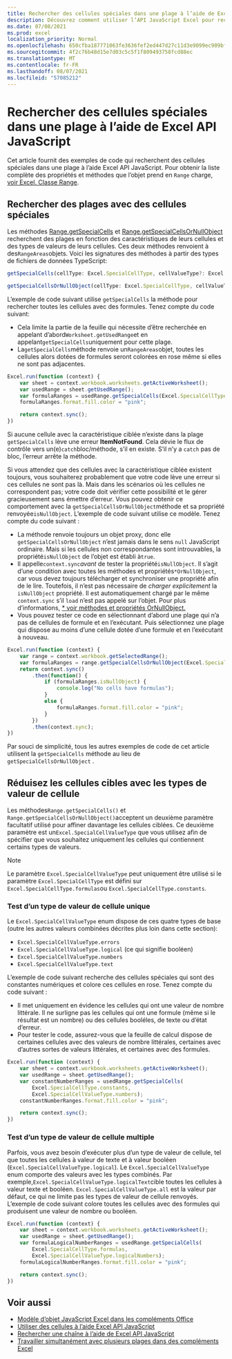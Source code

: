 ```yaml
---
title: Rechercher des cellules spéciales dans une plage à l’aide de Excel API JavaScript
description: Découvrez comment utiliser l’API JavaScript Excel pour rechercher des cellules spéciales, telles que des cellules avec des formules, des erreurs ou des nombres.
ms.date: 07/08/2021
ms.prod: excel
localization_priority: Normal
ms.openlocfilehash: 650cfba187771063fe3636fef2ed447d27c11d3e9099ec909bff38921409d8c5
ms.sourcegitcommit: 4f2c76b48d15e7d03c5c5f1f809493758fcd88ec
ms.translationtype: MT
ms.contentlocale: fr-FR
ms.lasthandoff: 08/07/2021
ms.locfileid: "57085212"
---
```

# <a name="find-special-cells-within-a-range-using-the-excel-javascript-api"></a>Rechercher des cellules spéciales dans une plage à l’aide de Excel API JavaScript

Cet article fournit des exemples de code qui recherchent des cellules spéciales dans une plage à l’aide Excel API JavaScript. Pour obtenir la liste complète des propriétés et méthodes que l’objet prend en `Range` charge, [voir Excel. Classe Range](/javascript/api/excel/excel.range).

## <a name="find-ranges-with-special-cells"></a>Rechercher des plages avec des cellules spéciales

Les méthodes [Range.getSpecialCells](/javascript/api/excel/excel.range#getSpecialCells_cellType__cellValueType_) et [Range.getSpecialCellsOrNullObject](/javascript/api/excel/excel.range#getSpecialCellsOrNullObject_cellType__cellValueType_) recherchent des plages en fonction des caractéristiques de leurs cellules et des types de valeurs de leurs cellules. Ces deux méthodes renvoient à des`RangeAreas`objets. Voici les signatures des méthodes à partir des types de fichiers de données TypeScript:

```typescript
getSpecialCells(cellType: Excel.SpecialCellType, cellValueType?: Excel.SpecialCellValueType): Excel.RangeAreas;
```

```typescript
getSpecialCellsOrNullObject(cellType: Excel.SpecialCellType, cellValueType?: Excel.SpecialCellValueType): Excel.RangeAreas;
```

L’exemple de code suivant utilise `getSpecialCells` la méthode pour rechercher toutes les cellules avec des formules. Tenez compte du code suivant:

- Cela limite la partie de la feuille qui nécessite d’être recherchée en appelant d’abord`Worksheet.getUsedRange`et en appelant`getSpecialCells`uniquement pour cette plage.
- La`getSpecialCells`méthode renvoie un`RangeAreas`objet, toutes les cellules alors dotées de formules seront colorées en rose même si elles ne sont pas adjacentes.

```js
Excel.run(function (context) {
    var sheet = context.workbook.worksheets.getActiveWorksheet();
    var usedRange = sheet.getUsedRange();
    var formulaRanges = usedRange.getSpecialCells(Excel.SpecialCellType.formulas);
    formulaRanges.format.fill.color = "pink";

    return context.sync();
})
```

Si aucune cellule avec la caractéristique ciblée n’existe dans la plage `getSpecialCells` lève une erreur **ItemNotFound**. Cela dévie le flux de contrôle vers un(e)`catch`bloc/méthode, s’il en existe. S’il n’y a `catch` pas de bloc, l’erreur arrête la méthode.

Si vous attendez que des cellules avec la caractéristique ciblée existent toujours, vous souhaiterez probablement que votre code  lève une erreur si ces cellules ne sont pas là. Mais dans les scénarios où les cellules ne correspondent pas; votre code doit vérifier cette possibilité et le gérer gracieusement sans émettre d’erreur. Vous pouvez obtenir ce comportement avec la `getSpecialCellsOrNullObject`méthode et sa propriété renvoyée`isNullObject`. L’exemple de code suivant utilise ce modèle. Tenez compte du code suivant :

- La méthode renvoie toujours un objet proxy, donc elle `getSpecialCellsOrNullObject` n’est jamais dans le sens `null` JavaScript ordinaire. Mais si les cellules non correspondantes sont introuvables, la propriété`isNullObject` de l’objet est établi à`true`.
- Il appelle`context.sync`*avant* de tester la propriété`isNullObject`. Il s’agit d’une condition avec toutes les méthodes et propriétés`*OrNullObject`, car vous devez toujours télécharger et synchroniser une propriété afin de le lire.  Toutefois, il n’est pas nécessaire de *charger explicitement* la `isNullObject` propriété. Il est automatiquement chargé par le même `context.sync` s’il `load` n’est pas appelé sur l’objet. Pour plus d’informations, [ \* voir méthodes et propriétés OrNullObject.](../develop/application-specific-api-model.md#ornullobject-methods-and-properties)
- Vous pouvez tester ce code en sélectionnant d’abord une plage qui n’a pas de cellules de formule et en l’exécutant. Puis sélectionnez une plage qui dispose au moins d’une cellule dotée d’une formule et en l’exécutant à nouveau.

```js
Excel.run(function (context) {
    var range = context.workbook.getSelectedRange();
    var formulaRanges = range.getSpecialCellsOrNullObject(Excel.SpecialCellType.formulas);
    return context.sync()
        .then(function() {
            if (formulaRanges.isNullObject) {
                console.log("No cells have formulas");
            }
            else {
                formulaRanges.format.fill.color = "pink";
            }
        })
        .then(context.sync);
})
```

Par souci de simplicité, tous les autres exemples de code de cet article utilisent la `getSpecialCells` méthode au lieu de  `getSpecialCellsOrNullObject` .

## <a name="narrow-the-target-cells-with-cell-value-types"></a>Réduisez les cellules cibles avec les types de valeur de cellule

Les méthodes`Range.getSpecialCells()` et `Range.getSpecialCellsOrNullObject()`acceptent un deuxième paramètre facultatif utilisé pour affiner davantage les cellules ciblées. Ce deuxième paramètre est un`Excel.SpecialCellValueType` que vous utilisez afin de spécifier que vous souhaitez uniquement les cellules qui contiennent certains types de valeurs.

> [!NOTE]
> Le paramètre `Excel.SpecialCellValueType` peut uniquement être utilisé si le paramètre `Excel.SpecialCellType` est défini sur `Excel.SpecialCellType.formulas`ou `Excel.SpecialCellType.constants`.

### <a name="test-for-a-single-cell-value-type"></a>Test d’un type de valeur de cellule unique

Le `Excel.SpecialCellValueType` enum dispose de ces quatre types de base (outre les autres valeurs combinées décrites plus loin dans cette section):

- `Excel.SpecialCellValueType.errors`
- `Excel.SpecialCellValueType.logical` (ce qui signifie booléen)
- `Excel.SpecialCellValueType.numbers`
- `Excel.SpecialCellValueType.text`

L’exemple de code suivant recherche des cellules spéciales qui sont des constantes numériques et colore ces cellules en rose. Tenez compte du code suivant :

- Il met uniquement en évidence les cellules qui ont une valeur de nombre littérale. Il ne surligne pas les cellules qui ont une formule (même si le résultat est un nombre) ou des cellules booléles, de texte ou d’état d’erreur.
- Pour tester le code, assurez-vous que la feuille de calcul dispose de certaines cellules avec des valeurs de nombre littérales, certaines avec d’autres sortes de valeurs littérales, et certaines avec des formules.

```js
Excel.run(function (context) {
    var sheet = context.workbook.worksheets.getActiveWorksheet();
    var usedRange = sheet.getUsedRange();
    var constantNumberRanges = usedRange.getSpecialCells(
        Excel.SpecialCellType.constants,
        Excel.SpecialCellValueType.numbers);
    constantNumberRanges.format.fill.color = "pink";

    return context.sync();
})
```

### <a name="test-for-multiple-cell-value-types"></a>Test d’un type de valeur de cellule multiple

Parfois, vous avez besoin d’exécuter plus d’un type de valeur de cellule, tel que toutes les cellules à valeur de texte et à valeur booléen (`Excel.SpecialCellValueType.logical`). Le `Excel.SpecialCellValueType` enum comporte des valeurs avec les types combinés. Par exemple,`Excel.SpecialCellValueType.logicalText`cible toutes les cellules à valeur texte et booléen. `Excel.SpecialCellValueType.all` est la valeur par défaut, ce qui ne limite pas les types de valeur de cellule renvoyés. L’exemple de code suivant colore toutes les cellules avec des formules qui produisent une valeur de nombre ou booléen.

```js
Excel.run(function (context) {
    var sheet = context.workbook.worksheets.getActiveWorksheet();
    var usedRange = sheet.getUsedRange();
    var formulaLogicalNumberRanges = usedRange.getSpecialCells(
        Excel.SpecialCellType.formulas,
        Excel.SpecialCellValueType.logicalNumbers);
    formulaLogicalNumberRanges.format.fill.color = "pink";

    return context.sync();
})
```

## <a name="see-also"></a>Voir aussi

- [Modèle d’objet JavaScript Excel dans les compléments Office](excel-add-ins-core-concepts.md)
- [Utiliser des cellules à l’aide Excel API JavaScript](excel-add-ins-cells.md)
- [Rechercher une chaîne à l’aide de Excel API JavaScript](excel-add-ins-ranges-string-match.md)
- [Travailler simultanément avec plusieurs plages dans des compléments Excel](excel-add-ins-multiple-ranges.md)
